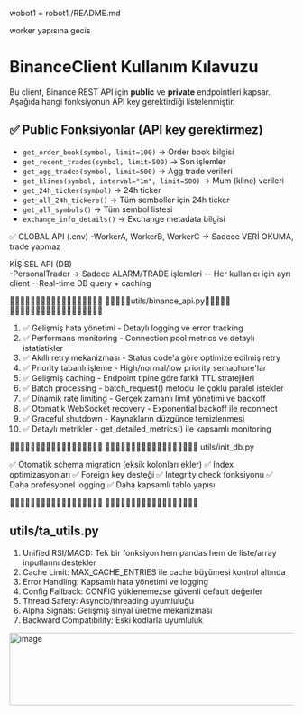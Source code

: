 wobot1 = robot1
/README.md

worker yapısına gecis


# BinanceClient Kullanım Kılavuzu

Bu client, Binance REST API için **public** ve **private** endpointleri kapsar.  
Aşağıda hangi fonksiyonun API key gerektirdiği listelenmiştir.

## ✅ Public Fonksiyonlar (API key gerektirmez)
- `get_order_book(symbol, limit=100)` → Order book bilgisi
- `get_recent_trades(symbol, limit=500)` → Son işlemler
- `get_agg_trades(symbol, limit=500)` → Agg trade verileri
- `get_klines(symbol, interval="1m", limit=500)` → Mum (kline) verileri
- `get_24h_ticker(symbol)` → 24h ticker
- `get_all_24h_tickers()` → Tüm semboller için 24h ticker
- `get_all_symbols()` → Tüm sembol listesi
- `exchange_info_details()` → Exchange metadata bilgisi
 ` ` `
 ` ` `


✅ 
GLOBAL API (.env)
-WorkerA, WorkerB, WorkerC → Sadece VERİ OKUMA, trade yapmaz

KİŞİSEL API (DB)  
-PersonalTrader → Sadece ALARM/TRADE işlemleri
-- Her kullanıcı için ayrı client
--Real-time DB query + caching

🔶🔶🔶🔶🔶🔶🔶🔶🔶🔶🔶🔶🔶🔶🔶🔶🔶🔶
🔶🔶🔶🔶🔶utils/binance_api.py🔶🔶🔶🔶🔶
🔶🔶🔶🔶🔶🔶🔶🔶🔶🔶🔶🔶🔶🔶🔶🔶🔶🔶
1. ✅ Gelişmiş hata yönetimi - Detaylı logging ve error tracking
2. ✅ Performans monitoring - Connection pool metrics ve detaylı istatistikler
3. ✅ Akıllı retry mekanizması - Status code'a göre optimize edilmiş retry
4. ✅ Priority tabanlı işleme - High/normal/low priority semaphore'lar
5. ✅ Gelişmiş caching - Endpoint tipine göre farklı TTL stratejileri
6. ✅ Batch processing - batch_request() metodu ile çoklu paralel istekler
7. ✅ Dinamik rate limiting - Gerçek zamanlı limit yönetimi ve backoff
8. ✅ Otomatik WebSocket recovery - Exponential backoff ile reconnect
9. ✅ Graceful shutdown - Kaynakların düzgünce temizlenmesi
10. ✅ Detaylı metrikler - get_detailed_metrics() ile kapsamlı monitoring



🔶🔶🔶🔶🔶🔶🔶🔶🔶🔶🔶🔶🔶🔶🔶🔶🔶🔶
🔶🔶🔶🔶🔶🔶🔶🔶🔶🔶🔶🔶🔶🔶🔶🔶🔶🔶
utils/init_db.py

✅ Otomatik schema migration (eksik kolonları ekler)
✅ Index optimizasyonları
✅ Foreign key desteği
✅ Integrity check fonksiyonu
✅ Daha profesyonel logging
✅ Daha kapsamlı tablo yapısı


🔶🔶🔶🔶🔶🔶🔶🔶🔶🔶🔶🔶🔶🔶🔶🔶🔶🔶
🔶🔶🔶🔶🔶🔶🔶🔶🔶🔶🔶🔶🔶🔶🔶🔶🔶🔶
## utils/ta_utils.py

1. Unified RSI/MACD: Tek bir fonksiyon hem pandas hem de liste/array inputlarını destekler
2. Cache Limit: MAX_CACHE_ENTRIES ile cache büyümesi kontrol altında
3. Error Handling: Kapsamlı hata yönetimi ve logging
4. Config Fallback: CONFIG yüklenemezse güvenli default değerler
5. Thread Safety: Asyncio/threading uyumluluğu
6. Alpha Signals: Gelişmiş sinyal üretme mekanizması
7. Backward Compatibility: Eski kodlarla uyumluluk
<img width="524" height="129" alt="image" src="https://github.com/user-attachments/assets/b5082c45-6044-4c5c-b072-ec4f7476839b" />








